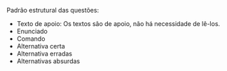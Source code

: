 
Padrão estrutural das questões:

- Texto de apoio: Os textos são de apoio, não há necessidade de lê-los. 
- Enunciado
- Comando
- Alternativa certa
- Alternativa erradas
- Alternativas absurdas

